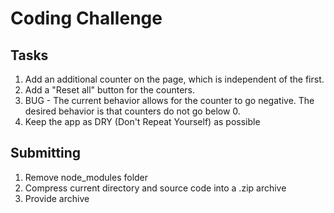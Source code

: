 # Coding Challenge

## Tasks
1. Add an additional counter on the page, which is independent of the first.
2. Add a "Reset all" button for the counters.
3. BUG - The current behavior allows for the counter to go negative. The desired behavior is that counters do not go below 0.
4. Keep the app as DRY (Don't Repeat Yourself) as possible

## Submitting 
1. Remove node_modules folder
2. Compress current directory and source code into a .zip archive
3. Provide archive